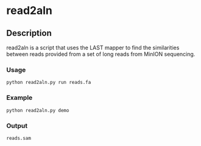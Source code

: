 # read2aln

## Description

read2aln is a script that uses the LAST mapper to find the similarities between reads provided from a set of long reads from MinION sequencing.

### Usage
`python read2aln.py run reads.fa`

### Example
`python read2aln.py demo`

### Output
`reads.sam`
